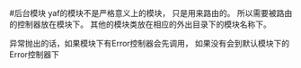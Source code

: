 #后台模块
yaf的模块不是严格意义上的模块， 只是用来路由的。
所以需要被路由的控制器放在模块下。 其他的模块类放在相应的外出目录下的模块名称下。

异常抛出的话，如果模块下有Error控制器会先调用， 如果没有会到默认模块下的Error控制器下